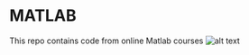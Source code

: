 # MATLAB
This repo contains code from online Matlab courses
![alt text](https://upload.wikimedia.org/wikipedia/commons/2/21/Matlab_Logo.png)
